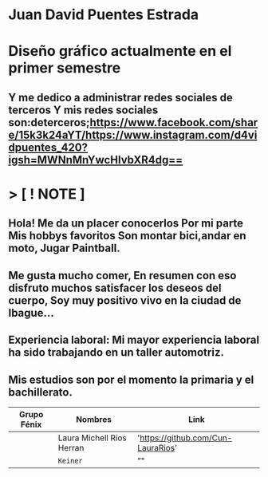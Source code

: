 # Juan David Puentes Estrada

# Diseño gráfico actualmente en el primer semestre 

## Y me dedico a administrar redes sociales de terceros Y mis redes sociales son:deterceros;https://www.facebook.com/share/15k3k24aYT/https://www.instagram.com/d4vidpuentes_420?igsh=MWNnMnYwcHlvbXR4dg== 


# > [ ! NOTE ] 

## Hola! Me da un placer conocerlos Por mi parte Mis hobbys favoritos Son montar bici,andar en moto, Jugar Paintball.
## Me gusta mucho comer, En resumen con eso disfruto muchos satisfacer los deseos del cuerpo, Soy muy positivo vivo en la ciudad de Ibague… 

## Experiencia laboral: Mi mayor experiencia laboral ha sido trabajando en un taller automotriz.

## Mis estudios son por el momento la primaria y el bachillerato.


|    Grupo  Fénix     |     Nombres                |           Link          |
|----------------|-------------------------------|-----------------------------|
||    Laura Michell Ríos Herran    |'https://github.com/Cun-LauraRios'            |
|         |`Keiner`            |”"            |
